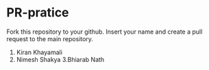 # PR-pratice
Fork this repository to your github. Insert your name and create a pull request to the main repository.
1. Kiran Khayamali
2. Nimesh Shakya
3.Bhiarab Nath
